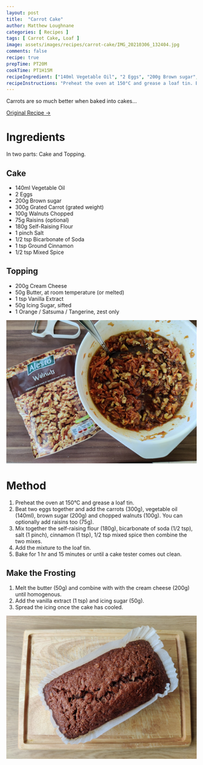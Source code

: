 ```yaml
---
layout: post
title:  "Carrot Cake"
author: Matthew Loughnane
categories: [ Recipes ]
tags: [ Carrot Cake, Loaf ]
image: assets/images/recipes/carrot-cake/IMG_20210306_132404.jpg
comments: false
recipe: true
prepTime: PT20M
cookTime: PT1H15M
recipeIngredient: ["140ml Vegetable Oil", "2 Eggs", "200g Brown sugar", "300g Grated Carrot (grated weight)", "100g Walnuts Chopped", "75g Raisins (optional)", "180g Self-Raising Flour", "1 pinch Salt", "1/2 tsp Bicarbonate of Soda", "1 tsp Ground Cinnamon", "1/2 tsp Mixed Spice" ]
recipeInstructions: "Preheat the oven at 150°C and grease a loaf tin. Beat two eggs together and add the carrots (300g), vegetable oil (140ml), brown sugar (200g) and chopped walnuts (100g). You can optionally add raisins too (75g). Mix together the self-raising flour (180g), bicarbonate of soda (1/2 tsp), salt (1 pinch), cinnamon (1 tsp), 1/2 tsp mixed spice then combine the two mixes. Add the mixture to the loaf tin. Bake for 1 hr and 15 minutes or until a cake tester comes out clean."
---
```


Carrots are so much better when baked into cakes...

<a target="_blank" href="https://www.bbc.co.uk/food/recipes/carrot_cake_29800" class="btn badge-primary">Original Recipe &rarr;</a>

# Ingredients
In two parts: Cake and Topping.

## Cake
-	140ml Vegetable Oil
-	2 Eggs
-	200g Brown sugar
-	300g Grated Carrot (grated weight)
-	100g Walnuts Chopped
-	75g Raisins (optional)
-	180g Self-Raising Flour
-	1 pinch Salt
-	1/2 tsp Bicarbonate of Soda
-	1 tsp Ground Cinnamon
-	1/2 tsp Mixed Spice

## Topping
-	200g Cream Cheese
-	50g Butter, at room temperature (or melted)
-	1 tsp Vanilla Extract
-	50g Icing Sugar, sifted
-	1 Orange / Satsuma / Tangerine, zest only

![The mixture before adding flour](/assets/images/recipes/carrot-cake/IMG_20210306_100003.jpg)

# Method
1. Preheat the oven at 150°C and grease a loaf tin.
2. Beat two eggs together and add the carrots (300g), vegetable oil (140ml), brown sugar (200g) and chopped walnuts (100g). You can optionally add raisins too (75g).
3. Mix together the self-raising flour (180g), bicarbonate of soda (1/2 tsp), salt (1 pinch), cinnamon (1 tsp), 1/2 tsp mixed spice then combine the two mixes.
4. Add the mixture to the loaf tin.
5. Bake for 1 hr and 15 minutes or until a cake tester comes out clean.

## Make the Frosting
1. Melt the butter (50g) and combine with with the cream cheese (200g) until homogenous.
2. Add the vanilla extract (1 tsp) and icing sugar (50g).
3. Spread the icing once the cake has cooled.


<div class="wider-image">
    <img class="featured-image lazyimg" src="/assets/images/recipes/carrot-cake/IMG_20210306_131931.jpg" alt="The carrot cake completed">
</div>

